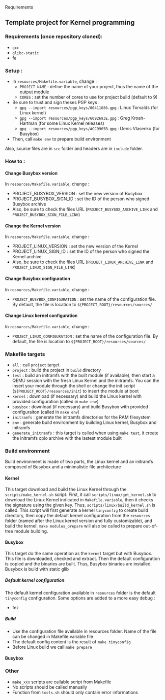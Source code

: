 Requirements


## Template project for Kernel programming

### Requirements (once repository cloned):
* `gcc`
* `glibc-static`
* fe

### Setup :

* In `resources/Makefile.variable`, change :
  * `PROJECT_NAME` : define the name of your project, thus the name of the output module
  * `CORES` : set the number of cores to use for project build (default to 9)
* Be sure to trust and sign theses PGP keys :
  * `gpg --import resources/pgp_keys/00411886.gpg` : Linux Torvalds (for Linux kernel)
  * `gpg --import resources/pgp_keys/6092693E.gpg` : Greg Kroah-Hartman (for some Linux Kernel releases)
  * `gpg --import resources/pgp_keys/ACC9965B.gpg` : Denis Vlasenko (for Busybox)
* Then, call `make env` to prepare build environment

Also, source files are in `src` folder and headers are in `include` folder.

### How to :

#### Change Busybox version
In `resources/Makefile.variable`, change :
* PROJECT_BUSYBOX_VERSION : set the new version of Busybox
* PROJECT_BUSYBOX_SIGN_ID : set the ID of the person who signed Busybox archive
* Also, be sure to check the files URL (`PROJECT_BUSYBOX_ARCHIVE_LINK` and `PROJECT_BUSYBOX_SIGN_FILE_LINK`)

#### Change the Kernel version
In `resources/Makefile.variable`, change :
* PROJECT_LINUX_VERSION : set the new version of the Kernel
* PROJECT_LINUX_SIGN_ID : set the ID of the person who signed the Kernel archive
* Also, be sure to check the files URL (`PROJECT_LINUX_ARCHIVE_LINK` and `PROJECT_LINUX_SIGN_FILE_LINK`)

#### Change Busybox configuration
In `resources/Makefile.variable`, change :
* `PROJECT_BUSYBOX_CONFIGURATION` : set the name of the configuration file. By default, the file is location to `${PROJECT_ROOT}/resources/sources/`

#### Change Linux kernel configuration
In `resources/Makefile.variable`, change :
* `PROJECT_LINUX_CONFIGURATION` : set the name of the configuration file. By default, the file is location to `${PROJECT_ROOT}/resources/sources/`


### Makefile targets
* `all` : call `project` target
* `project` : build the project in `build` directory
* `test` : build an initramfs with the built module (if available), then start a QEMU session with the fresh Linux Kernel and the initramfs. You can the insert your module through the shell or change the init script (`${PROJECT_ROOT}/resources/init`) to insert the module at boot
* `kernel` : download (if necessary) and build the Linux kernel with provided configuration (called in `make env`)
* `busybox` : download (if necessary) and build Busybox with provided configuraiton (called in `make env`)
* `initramfs` : generate the initramfs directories for the RAM filesystem
* `env` : generate build environment by building Linux kernel, Busybox and initramfs
* `generate_initramfs` : this target is called when using `make test`, it create the initramfs cpio archive with the lastest module built

### Build environment
Build environment is made of two parts, the Linux kernel and an initramfs composed
of Busybox and a minimalistic file architecture

#### Kernel
This target download and build the Linux Kernel through the `scripts/make_kernel.sh` script. First, it call `scripts/linux/get_kernel.sh` to download the Linux Kernel indicated in `Makefile.variable`, then it checks the signature using the given key. Thus, `scripts/linux/build_kernel.sh` is called. This script will first generate a kernel `tinyconfig` to create build directory, then copy the default kernel configuration from the `resources` folder (named after the Linux kernel version and fully customizable), and build the kernel. `make modules_prepare` will also be called to prepare out-of-tree module building.

#### Busybox
This target do the same operation as the `kernel` target but with Busybox. This file is downloaded, checked and extract. Then the default configuration is copied and the binaries are built. Thus, Busybox binaries are installed.
Busybox is build with static glib

##### Default kernel configuration
The default kernel configuration available in `resources` folder is the default `tinyconfig` configuration. Some options are added to a more easy debug :
* fez

##### Build
* Use the configuration file available in resources folder. Name of the file can be changed in Makefile.variable file
* The default config content is the result of `make tinyconfig`
* Before Linux build we call `make prepare`

#### Busybox

### Other
* `make_xxx` scripts are callable script from Makefile
* No scripts should be called manually
* Function from `tools.sh` should only contain error informations
